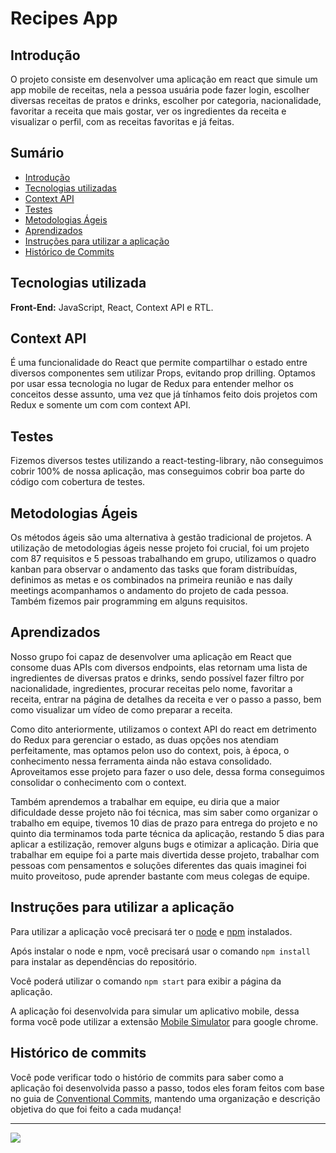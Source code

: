 # Recipes App

## Introdução

O projeto consiste em desenvolver uma aplicação em react que simule um app mobile de receitas, nela a pessoa usuária pode fazer login, escolher diversas receitas de pratos e drinks, escolher por categoria, nacionalidade, favoritar a receita que mais gostar, ver os ingredientes da receita e visualizar o perfil, com as receitas favoritas e já feitas. 

## Sumário

- [Introdução](#introdução)
- [Tecnologias utilizadas](#tecnologias-utilizada)
- [Context API](#context-api)
- [Testes](#testes)
- [Metodologias Ágeis](#metodologias-ageis)
- [Aprendizados](#Aprendizados)
- [Instruções para utilizar a aplicação](#instruções-para-utilizar-a-aplicação)
- [Histórico de Commits](#histórico-de-commits)

## Tecnologias utilizada

**Front-End:** JavaScript, React, Context API e RTL.

## Context API

É uma funcionalidade do React que permite compartilhar o estado entre diversos componentes sem utilizar Props, evitando prop drilling. Optamos por usar essa tecnologia no lugar de Redux para entender melhor os conceitos desse assunto, uma vez que já tínhamos feito dois projetos com Redux e somente um com com context API.

## Testes

Fizemos diversos testes utilizando a react-testing-library, não conseguimos cobrir 100% de nossa aplicação, mas conseguimos cobrir boa parte do código com cobertura de testes.

## Metodologias Ágeis

Os métodos ágeis são uma alternativa à gestão tradicional de projetos. A utilização de metodologias ágeis nesse projeto foi crucial, foi um projeto com 87 requisitos e 5 pessoas trabalhando em grupo, utilizamos o quadro kanban para observar o andamento das tasks que foram distribuídas, definimos as metas e os combinados na primeira reunião e nas daily meetings acompanhamos o andamento do projeto de cada pessoa. Também fizemos pair programming em alguns requisitos.

## Aprendizados

Nosso grupo foi capaz de desenvolver uma aplicação em React que consome duas APIs com diversos endpoints, elas retornam uma lista de ingredientes de diversas pratos e drinks, sendo possível fazer filtro por nacionalidade, ingredientes, procurar receitas pelo nome, favoritar a receita, entrar na página de detalhes da receita e ver o passo a passo, bem como visualizar um vídeo de como preparar a receita.

Como dito anteriormente, utilizamos o context API do react em detrimento do Redux para gerenciar o estado, as duas opções nos atendiam perfeitamente, mas optamos pelon uso do context, pois, à época, o conhecimento nessa ferramenta ainda não estava consolidado. Aproveitamos esse projeto para fazer o uso dele, dessa forma conseguimos consolidar o conhecimento com o context.

Também aprendemos a trabalhar em equipe, eu diria que a maior dificuldade desse projeto não foi técnica, mas sim saber como organizar o trabalho em equipe, tivemos 10 dias de prazo para entrega do projeto e no quinto dia terminamos toda parte técnica da aplicação, restando 5 dias para aplicar a estilização, remover alguns bugs e otimizar a aplicação. Diria que trabalhar em equipe foi a parte mais divertida desse projeto, trabalhar com pessoas com pensamentos e soluções diferentes das quais imaginei foi muito proveitoso, pude aprender bastante com meus colegas de equipe.

## Instruções para utilizar a aplicação

Para utilizar a aplicação você precisará ter o [node](https://nodejs.org/en/download/) e [npm](https://docs.npmjs.com/downloading-and-installing-node-js-and-npm) instalados.

Após instalar o node e npm, você precisará usar o comando `npm install` para instalar as dependências do repositório.

Você poderá utilizar o comando `npm start` para exibir a página da aplicação.

A aplicação foi desenvolvida para simular um aplicativo mobile, dessa forma você pode utilizar a extensão [Mobile Simulator](https://chrome.google.com/webstore/detail/mobile-simulator-responsi/ckejmhbmlajgoklhgbapkiccekfoccmk) para google chrome. 

## Histórico de commits

Você pode verificar todo o histório de commits para saber como a aplicação foi desenvolvida passo a passo, todos eles foram feitos com base no guia de [Conventional Commits](https://www.conventionalcommits.org/en/v1.0.0/), mantendo uma organização e descrição objetiva do que foi feito a cada mudança!
***
  <a href="https://www.linkedin.com/in/isaacalmeidafilho/">
    <img src="https://img.shields.io/badge/LinkedIn-0077B5?style=for-the-badge&logo=linkedin&logoColor=white" />
  </a>
